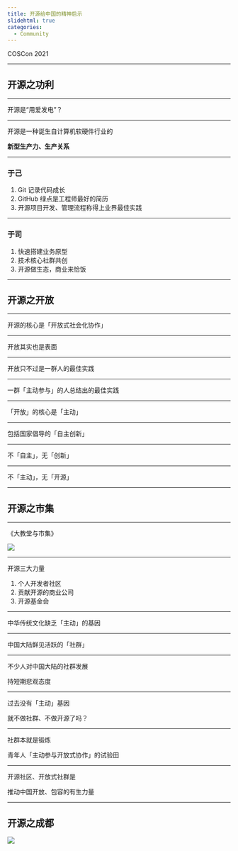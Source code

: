 ```yaml
---
title: 开源给中国的精神启示
slidehtml: true
categories:
  - Community
---
```


COSCon 2021

---

## 开源之功利

---

开源是“用爱发电”？

---

开源是一种诞生自计算机软硬件行业的

**新型生产力、生产关系**

---

### 于己

1. Git 记录代码成长
2. GitHub 绿点是工程师最好的简历
3. 开源项目开发、管理流程称得上业界最佳实践

---

### 于司

1. 快速搭建业务原型
2. 技术核心社群共创
3. 开源做生态，商业来恰饭

---

## 开源之开放

---

开源的核心是「开放式社会化协作」

---

开放其实也是表面

---

开放只不过是一群人的最佳实践

---

一群「主动参与」的人总结出的最佳实践

---

「开放」的核心是「主动」

---

包括国家倡导的「自主创新」

---

不「自主」，无「创新」

---

不「主动」，无「开源」

---

## 开源之市集

---

《大教堂与市集》

![](https://upload.wikimedia.org/wikipedia/zh/c/c4/Cathedral-and-the-Bazaar-book-cover.jpg?1635167493419)

---

开源三大力量

1. 个人开发者社区
2. 贡献开源的商业公司
3. 开源基金会

---

中华传统文化缺乏「主动」的基因

---

中国大陆鲜见活跃的「社群」

---

不少人对中国大陆的社群发展

持短期悲观态度

---

过去没有「主动」基因

就不做社群、不做开源了吗？

---

社群本就是锻炼

青年人「主动参与开放式协作」的试验田

---

开源社区、开放式社群是

推动中国开放、包容的有生力量

---

## 开源之成都

![](https://ows.blob.core.chinacloudapi.cn/files/assets/COS_Con_2021_banner_c902bf0206.jpg)
